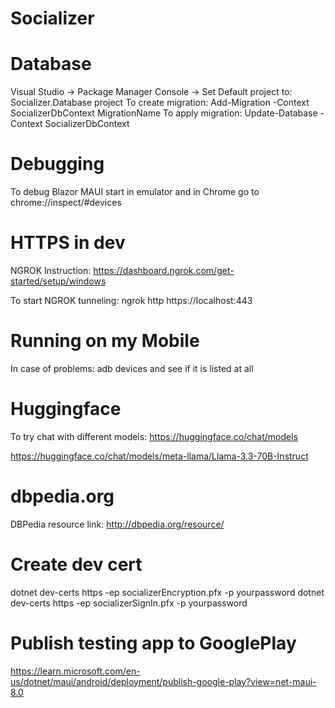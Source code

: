 # Socializer

# Database
Visual Studio -> Package Manager Console -> Set Default project to: Socializer.Database project
To create migration: Add-Migration -Context SocializerDbContext MigrationName
To apply migration: Update-Database -Context SocializerDbContext

# Debugging
To debug Blazor MAUI start in emulator and in Chrome go to 
	chrome://inspect/#devices

# HTTPS in dev
NGROK Instruction:
	https://dashboard.ngrok.com/get-started/setup/windows
	
To start NGROK tunneling:
	ngrok http https://localhost:443
	
# Running on my Mobile
In case of problems: adb devices
and see if it is listed at all

# Huggingface
To try chat with different models: https://huggingface.co/chat/models

https://huggingface.co/chat/models/meta-llama/Llama-3.3-70B-Instruct

# dbpedia.org
DBPedia resource link:
http://dbpedia.org/resource/<resource>

# Create dev cert
dotnet dev-certs https -ep socializerEncryption.pfx -p yourpassword
dotnet dev-certs https -ep socializerSignIn.pfx -p yourpassword

# Publish testing app to GooglePlay

https://learn.microsoft.com/en-us/dotnet/maui/android/deployment/publish-google-play?view=net-maui-8.0
